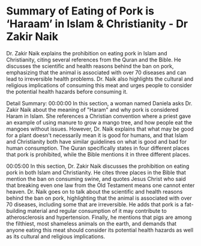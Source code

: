 # Summary of Eating of Pork is ‘Haraam’ in Islam & Christianity - Dr Zakir Naik

Dr. Zakir Naik explains the prohibition on eating pork in Islam and Christianity, citing several references from the Quran and the Bible. He discusses the scientific and health reasons behind the ban on pork, emphasizing that the animal is associated with over 70 diseases and can lead to irreversible health problems. Dr. Naik also highlights the cultural and religious implications of consuming this meat and urges people to consider the potential health hazards before consuming it.

Detail Summary: 
00:00:00
In this section, a woman named Daniela asks Dr. Zakir Naik about the meaning of "Haram" and why pork is considered Haram in Islam. She references a Christian convention where a priest gave an example of using manure to grow a mango tree, and how people eat the mangoes without issues. However, Dr. Naik explains that what may be good for a plant doesn't necessarily mean it is good for humans, and that Islam and Christianity both have similar guidelines on what is good and bad for human consumption. The Quran specifically states in four different places that pork is prohibited, while the Bible mentions it in three different places.

00:05:00
In this section, Dr. Zakir Naik discusses the prohibition on eating pork in both Islam and Christianity. He cites three places in the Bible that mention the ban on consuming swine, and quotes Jesus Christ who said that breaking even one law from the Old Testament means one cannot enter heaven. Dr. Naik goes on to talk about the scientific and health reasons behind the ban on pork, highlighting that the animal is associated with over 70 diseases, including some that are irreversible. He adds that pork is a fat-building material and regular consumption of it may contribute to atherosclerosis and hypertension. Finally, he mentions that pigs are among the filthiest, most shameless animals on the earth, and demands that anyone eating this meat should consider its potential health hazards as well as its cultural and religious implications.

